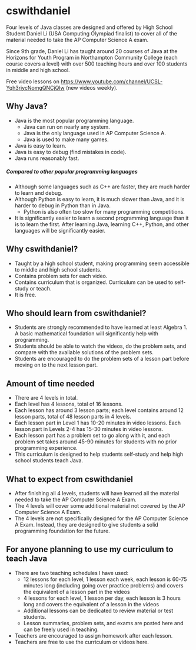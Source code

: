# cswithdaniel
Four levels of Java classes are designed and offered by High School Student Daniel Li (USA Computing Olympiad finalist) to cover all of the material needed to take the AP Computer Science A exam.

Since 9th grade, Daniel Li has taught around 20 courses of Java at the Horizons for Youth Program in Northampton Community College (each course covers a level) with over 500 teaching hours and over 100 students in middle and high school.

Free video lessons on https://www.youtube.com/channel/UCSL-Yqh3riycNomgQNCjQlw (new videos weekly).

## Why Java?
* Java is the most popular programming language.
  * Java can run on nearly any system.
  * Java is the only language used in AP Computer Science A.
  * Java is used to make many games.
* Java is easy to learn.
* Java is easy to debug (find mistakes in code).
* Java runs reasonably fast.

##### Compared to other popular programming languages
* Although some languages such as C++ are faster, they are much harder to learn and debug.
* Although Python is easy to learn, it is much slower than Java, and it is harder to debug in Python than in Java.
  * Python is also often too slow for many programming competitions.
* It is significantly easier to learn a second programming language than it is to learn the first. After learning Java, learning C++, Python, and other languages will be significantly easier.

## Why cswithdaniel?
* Taught by a high school student, making programming seem accessible to middle and high school students.
* Contains problem sets for each video.
* Contains curriculum that is organized. Curriculum can be used to self-study or teach.
* It is free.

## Who should learn from cswithdaniel?
* Students are strongly recommended to have learned at least Algebra 1. A basic mathematical foundation will significantly help with programming.
* Students should be able to watch the videos, do the problem sets, and compare with the available solutions of the problem sets.
* Students are encouraged to do the problem sets of a lesson part before moving on to the next lesson part.

## Amount of time needed
* There are 4 levels in total.
* Each level has 4 lessons, total of 16 lessons.
* Each lesson has around 3 lesson parts; each level contains around 12 lesson parts, total of 48 lesson parts in 4 levels.
* Each lesson part in Level 1 has 10-20 minutes in video lessons. Each lesson part in Levels 2-4 has 15-30 minutes in video lessons.
* Each lesson part has a problem set to go along with it, and each problem set takes around 45-90 minutes for students with no prior programming experience.
* This curriculum is designed to help students self-study and help high school students teach Java.

## What to expect from cswithdaniel
* After finishing all 4 levels, students will have learned all the material needed to take the AP Computer Science A Exam.
* The 4 levels will cover some additional material not covered by the AP Computer Science A Exam.
* The 4 levels are not specifically designed for the AP Computer Science A Exam. Instead, they are designed to give students a solid programming foundation for the future.

## For anyone planning to use my curriculum to teach Java
* There are two teaching schedules I have used:
  * 12 lessons for each level, 1 lesson each week, each lesson is 60-75 minutes long (including going over practice problems) and covers the equivalent of a lesson part in the videos
  * 4 lessons for each level, 1 lesson per day, each lesson is 3 hours long and covers the equivalent of a lesson in the videos
  * Additional lessons can be dedicated to review material or test students.
  * Lesson summaries, problem sets, and exams are posted here and can be freely used in teaching.
* Teachers are encouraged to assign homework after each lesson.
* Teachers are free to use the curriculum or videos here.
